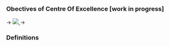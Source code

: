### Obectives of Centre Of Excellence [work in progress]

->
<a href="https://olivermak.es/">
  <img src="https://rawgit.com/Abdul2/CentreOfExcellence/master/CeO-objectives%20.png">
</a>
->

### Definitions